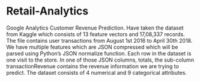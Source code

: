 # Retail-Analytics
Google Analytics Customer Revenue Prediction. 
Have taken the dataset from Kaggle which consists of 13 feature vectors and 17,08,337 records.
The file contains user transactions from August 1st 2016 to April 30th 2018. We have multiple
features which are JSON compressed which will be parsed using Python’s JSON normalize
function. Each row in the dataset is one visit to the store. In one of those JSON columns, totals,
the sub-column transactionRevenue contains the revenue information we are trying to predict.
The dataset consists of 4 numerical and 9 categorical attributes.
